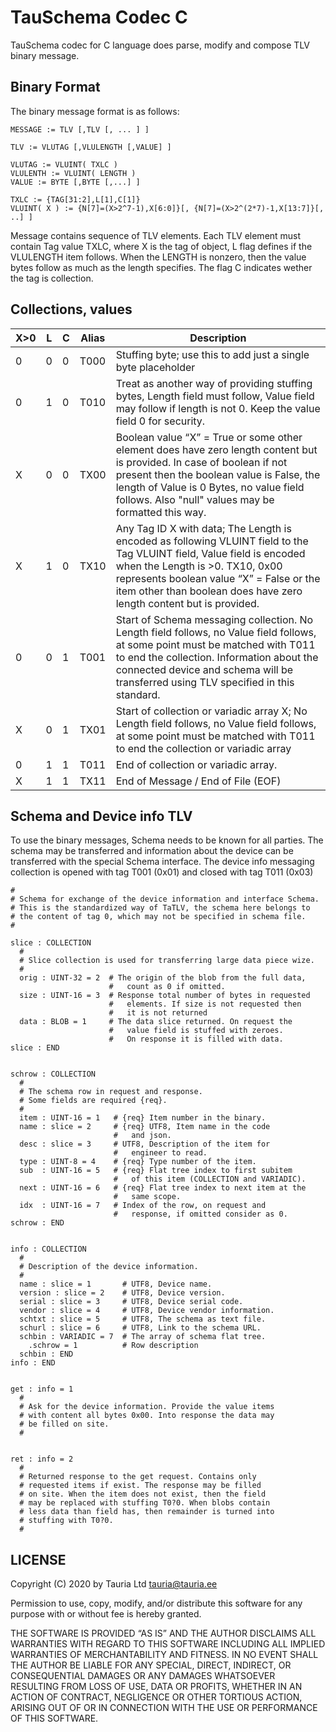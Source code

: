 # TauSchema Codec C

TauSchema codec for C language does parse, modify and compose TLV binary message.

## Binary Format

The binary message format is as follows:

```
MESSAGE := TLV [,TLV [, ... ] ]

TLV := VLUTAG [,VLULENGTH [,VALUE] ]

VLUTAG := VLUINT( TXLC )
VLULENTH := VLUINT( LENGTH )
VALUE := BYTE [,BYTE [,...] ]

TXLC := {TAG[31:2],L[1],C[1]}
VLUINT( X ) := {N[7]=(X>2^7-1),X[6:0]}[, {N[7]=(X>2^(2*7)-1,X[13:7]}[, ..] ]
```

Message contains sequence of TLV elements. Each TLV element must contain Tag value TXLC, 
where X is the tag of object, L flag defines if the VLULENGTH item follows. When the 
LENGTH is nonzero, then the value bytes follow as much as the length specifies. The flag
C indicates wether the tag is collection.

## Collections, values

| X>0 |  L  |  C  | Alias | Description  |
| --- | --- | --- | ---   | ---  |
|  0  |  0  |  0  | T000  | Stuffing byte; use this to add just a single byte placeholder |
|  0  |  1  |  0  | T010  | Treat as another way of providing stuffing bytes, Length field must follow, Value field may follow if length is not 0. Keep the value field 0 for security. |
|  X  |  0  |  0  | TX00  | Boolean value “X” = True or some other element does have zero length content but is provided. In case of boolean if not present then the boolean value is False, the length of Value is 0 Bytes, no value field follows. Also "null" values may be formatted this way.  |
|  X  |  1  |  0  | TX10  | Any Tag ID X with data; The Length is encoded as following VLUINT field to the Tag VLUINT field, Value field is encoded when the Length is >0. TX10, 0x00 represents boolean value “X” = False or the item other than boolean does have zero length content but is provided.     |
|  0  |  0  |  1  | T001  | Start of Schema messaging collection. No Length field follows, no Value field follows, at some point must be matched with T011 to end the collection. Information about the connected device and schema will be transferred using TLV specified in this standard.     |
|  X  |  0  |  1  | TX01  | Start of collection or variadic array X; No Length field follows, no Value field follows, at some point must be matched with T011 to end the collection or variadic array     |
|  0  |  1  |  1  | T011  | End of collection or variadic array.    |
|  X  |  1  |  1  | TX11  | End of Message / End of File (EOF)    |


## Schema and Device info TLV

To use the binary messages, Schema needs to be known for all parties. The schema may be transferred and information about the device can be transferred with the special Schema interface. The device info messaging collection is opened with tag T001 (0x01) and closed with tag T011 (0x03)

```
#
# Schema for exchange of the device information and interface Schema.
# This is the standardized way of TaTLV, the schema here belongs to
# the content of tag 0, which may not be specified in schema file.
#
 
slice : COLLECTION
  #
  # Slice collection is used for transferring large data piece wize.
  #
  orig : UINT-32 = 2  # The origin of the blob from the full data, 
                      #   count as 0 if omitted.
  size : UINT-16 = 3  # Response total number of bytes in requested
                      #   elements. If size is not requested then
                      #   it is not returned
  data : BLOB = 1     # The data slice returned. On request the
                      #   value field is stuffed with zeroes.
                      #   On response it is filled with data.
slice : END
 
 
schrow : COLLECTION
  #
  # The schema row in request and response.
  # Some fields are required {req}.
  #
  item : UINT-16 = 1   # {req} Item number in the binary.
  name : slice = 2     # {req} UTF8, Item name in the code 
                       #   and json.
  desc : slice = 3     # UTF8, Description of the item for 
                       #   engineer to read.
  type : UINT-8 = 4    # {req} Type number of the item.
  sub  : UINT-16 = 5   # {req} Flat tree index to first subitem 
                       #   of this item (COLLECTION and VARIADIC).
  next : UINT-16 = 6   # {req} Flat tree index to next item at the 
                       #   same scope.
  idx  : UINT-16 = 7   # Index of the row, on request and 
                       #   response, if omitted consider as 0.
schrow : END
 
 
info : COLLECTION        
  #
  # Description of the device information.
  #
  name : slice = 1       # UTF8, Device name.
  version : slice = 2    # UTF8, Device version.
  serial : slice = 3     # UTF8, Device serial code.
  vendor : slice = 4     # UTF8, Device vendor information.
  schtxt : slice = 5     # UTF8, The schema as text file.
  schurl : slice = 6     # UTF8, Link to the schema URL.
  schbin : VARIADIC = 7  # The array of schema flat tree.
    .schrow = 1          # Row description
  schbin : END  
info : END
 
 
get : info = 1           
  #
  # Ask for the device information. Provide the value items 
  # with content all bytes 0x00. Into response the data may
  # be filled on site.
  #
 
 
ret : info = 2     
  #      
  # Returned response to the get request. Contains only
  # requested items if exist. The response may be filled
  # on site. When the item does not exist, then the field
  # may be replaced with stuffing T0?0. When blobs contain
  # less data than field has, then remainder is turned into
  # stuffing with T0?0.
  #
```

## LICENSE



Copyright (C) 2020 by Tauria Ltd tauria@tauria.ee

Permission to use, copy, modify, and/or distribute this software for any purpose with or without fee is hereby granted.

THE SOFTWARE IS PROVIDED “AS IS” AND THE AUTHOR DISCLAIMS ALL WARRANTIES WITH REGARD TO THIS SOFTWARE INCLUDING ALL IMPLIED WARRANTIES OF MERCHANTABILITY AND FITNESS. IN NO EVENT SHALL THE AUTHOR BE LIABLE FOR ANY SPECIAL, DIRECT, INDIRECT, OR CONSEQUENTIAL DAMAGES OR ANY DAMAGES WHATSOEVER RESULTING FROM LOSS OF USE, DATA OR PROFITS, WHETHER IN AN ACTION OF CONTRACT, NEGLIGENCE OR OTHER TORTIOUS ACTION, ARISING OUT OF OR IN CONNECTION WITH THE USE OR PERFORMANCE OF THIS SOFTWARE.

